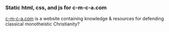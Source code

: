 ### Static html, css, and js for c-m-c-a.com

[c-m-c-a.com](http://www.c-m-c-a.com) is a website containing knowledge & resources for defending classical monotheistic Christianity?

